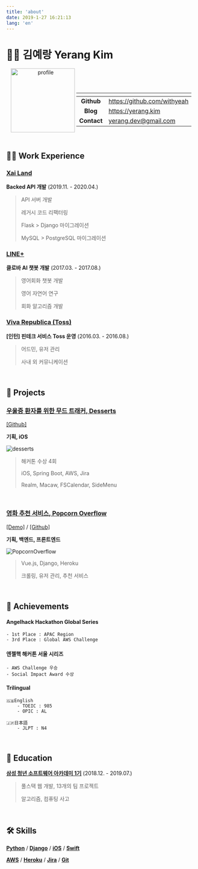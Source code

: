 ```yaml
---
title: 'about'
date: 2019-1-27 16:21:13
lang: 'en'
---
```

<link href="style.css" rel="stylesheet"></link>

<head>

  <meta property="og:title" content="Yerang Kim" />
  <meta property="og:type" content="article" />
  <meta property="og:url" content="https://yerang.kim/about" />
  <meta property="og:description" content="about yerang.kim" />
  <meta property="og:image" content="https://user-images.githubusercontent.com/45819975/108961652-ff0d7a00-76ba-11eb-8c36-6297eacda1a6.PNG" />


</head>

# 👩‍💻 김예랑 Yerang Kim

<div>
<div align="center">

<div style="display: inline-block"> 
    <img class="child" id="profile" src="https://user-images.githubusercontent.com/45819975/108961652-ff0d7a00-76ba-11eb-8c36-6297eacda1a6.PNG" alt="profile" width="170px"> 
</div>
<div style="display: inline-block">  
    
<table>
<thead>
  <tr>
    <th align="center"></th>
    <th></th>
  </tr>
</thead>
<tbody>
  <tr>
    <td align="center"><strong>Github</strong></td>
    <td><a href="https://github.com/withyeah">https://github.com/withyeah</a></td>
  </tr>
  <tr>
    <td align="center"><strong>Blog</strong></td>
    <td><a href="https://yerang.kim">https://yerang.kim</a></td>
  </tr>
  <tr>
    <td align="center"><strong>Contact</strong></td>
    <td><a href="mailto:yerang.dev@gmail.com">yerang.dev@gmail.com</a></td>
  </tr>
</tbody>
</table>

</div>

</div>

<div>
<br>

## 🏄‍♀️ Work Experience

<!-- 링크 연결 -->
### **<U>Xai Land</U>**

**Backed API 개발** (2019.11. - 2020.04.)

> API 서버 개발
>
> 레거시 코드 리팩터링
>
> Flask > Django 마이그레이션
>
> MySQL > PostgreSQL 마이그레이션

<!-- 링크 연결 -->
### **<U>LINE+</U>**

**클로바 AI 챗봇 개발** (2017.03. - 2017.08.)

> 영어회화 챗봇 개발
>
> 영어 자연어 연구
>
> 회화 알고리즘 개발


<!-- 링크 연결 -->
### **<U>Viva Republica (Toss)</U>**

**[인턴] 핀테크 서비스 Toss 운영** (2016.03. - 2016.08.)

> 어드민, 유저 관리
>
> 사내 외 커뮤니케이션

<br>

## 🎢 Projects

### **<U>우울증 환자를 위한 무드 트래커, Desserts</U>**

<U>[[Github]](https://github.com/weeside)</U>

**기획, iOS**

![desserts](https://user-images.githubusercontent.com/45819975/108950866-50f9d400-76aa-11eb-9669-2d9015db564b.png)

> 해커톤 수상 4회
>
> iOS, Spring Boot, AWS, Jira
> 
> Realm, Macaw, FSCalendar, SideMenu

<br>

### **<U>영화 추천 서비스, Popcorn Overflow</U>**

<U>[[Demo]](https://popcornoverflow2.herokuapp.com/movies/)</U> / 
<U>[[Github]](https://github.com/withyeah/PopcornOverflow)</U>

**기획, 백엔드, 프론트엔드**

![PopcornOverflow](https://user-images.githubusercontent.com/45819975/108952392-bb137880-76ac-11eb-9296-f3eb7e6645cf.png)

> Vue.js, Django, Heroku
> 
> 크롤링, 유저 관리, 추천 서비스


<br>

## 🥁 Achievements

#### Angelhack Hackathon Global Series
    - 1st Place : APAC Region
    - 3rd Place : Global AWS Challenge

<!-- <br>  -->

#### 엔젤핵 해커톤 서울 시리즈
    - AWS Challenge 우승
    - Social Impact Award 수상 

<!-- <br> -->

#### Trilingual
    🇬🇧English 
        - TOEIC : 985
        - OPIC : AL

    🇯🇵日本語
        - JLPT : N4

<br>


## 🚥 Education

**<U>[삼성 청년 소프트웨어 아카데미 1기](https://www.ssafy.com/ksp/jsp/swp/swpMain.jsp)</U>** (2018.12. - 2019.07.)

> 풀스택 웹 개발, 13개의 팀 프로젝트
>
> 알고리즘, 컴퓨팅 사고


<br> 

## 🛠 Skills

**<U>Python</U>** / **<U>Django</U>** / **<U>iOS</U>** / **<U>Swift</U>**

**<U>AWS</U>** / **<U>Heroku</U>** / **<U>Jira</U>** / **<U>Git</U>**

</div>
</div>